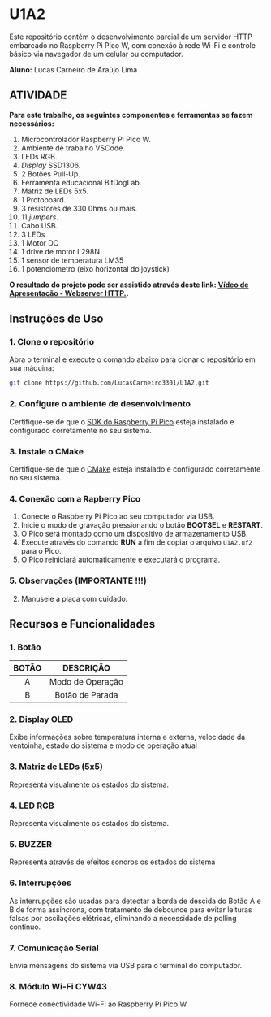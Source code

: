 # U1A2
Este repositório contém o desenvolvimento parcial de um servidor HTTP embarcado no Raspberry Pi Pico W, com conexão à rede Wi-Fi e controle básico via navegador de um celular ou computador.

__Aluno:__
Lucas Carneiro de Araújo Lima

## ATIVIDADE 

__Para este trabalho, os seguintes componentes e ferramentas se fazem necessários:__
1) Microcontrolador Raspberry Pi Pico W.
2) Ambiente de trabalho VSCode.
3) LEDs RGB.
4) _Display_ SSD1306.
5) 2 Botões Pull-Up.
7) Ferramenta educacional BitDogLab.
8) Matriz de LEDs 5x5.
9) 1 Protoboard.
10) 3 resistores de 330 0hms ou mais.
11) 11 _jumpers_.
12) Cabo USB.
13) 3 LEDs
14) 1 Motor DC
15) 1 drive de motor L298N
16) 1 sensor de temperatura LM35
17) 1 potenciometro (eixo horizontal do joystick)

__O resultado do projeto pode ser assistido através deste link: [Vídeo de Apresentação - Webserver HTTP.](https://youtu.be/zVdWSzDmSOE).__

## Instruções de Uso

### 1. Clone o repositório
Abra o terminal e execute o comando abaixo para clonar o repositório em sua máquina:
```bash
git clone https://github.com/LucasCarneiro3301/U1A2.git
```

### 2. Configure o ambiente de desenvolvimento
Certifique-se de que o [SDK do Raspberry Pi Pico](https://github.com/raspberrypi/pico-sdk) esteja instalado e configurado corretamente no seu sistema.

### 3. Instale o CMake
Certifique-se de que o [CMake](https://cmake.org/download/) esteja instalado e configurado corretamente no seu sistema.

### 4. Conexão com a Rapberry Pico
1. Conecte o Raspberry Pi Pico ao seu computador via USB.
2. Inicie o modo de gravação pressionando o botão **BOOTSEL** e **RESTART**.
3. O Pico será montado como um dispositivo de armazenamento USB.
4. Execute através do comando **RUN** a fim de copiar o arquivo `U1A2.uf2` para o Pico.
5. O Pico reiniciará automaticamente e executará o programa.

### 5. Observações (IMPORTANTE !!!)
2. Manuseie a placa com cuidado.

## Recursos e Funcionalidades

### 1. Botão

| BOTÃO                            | DESCRIÇÃO                                     | 
|:----------------------------------:|:---------------------------------------------:|
| A                                  | Modo de Operação              | 
| B                                  | Botão de Parada              | 

### 2. Display OLED
Exibe informações sobre temperatura interna e externa, velocidade da ventoinha, estado do sistema e modo de operação atual

### 3. Matriz de LEDs (5x5)
Representa visualmente os estados do sistema.

### 4. LED RGB
Representa visualmente os estados do sistema.

### 5. BUZZER
Representa através de efeitos sonoros os estados do sistema

### 6. Interrupções
As interrupções são usadas para detectar a borda de descida do Botão A e B de forma assíncrona, com tratamento de debounce para evitar leituras falsas por oscilações elétricas, eliminando a necessidade de polling contínuo.

### 7. Comunicação Serial
Envia mensagens do sistema via USB para o terminal do computador.

### 8. Módulo Wi-Fi CYW43
Fornece conectividade Wi-Fi ao Raspberry Pi Pico W.
